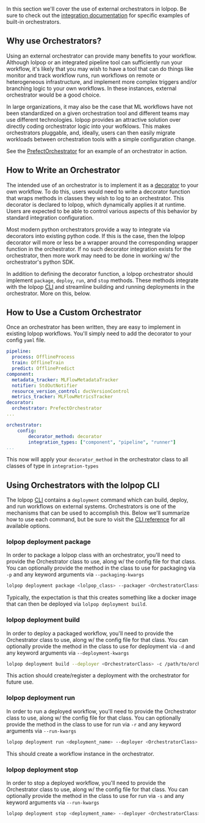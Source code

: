 
In this section we'll cover the use of external orchestrators in lolpop. Be sure to check out the [integration documentation](base_orchestrator.md) for specific examples of built-in orchestrators. 

## Why use Orchestrators? 

Using an external orchestrator can provide many benefits to your workflow. Although lolpop or an integrated pipeline tool can sufficiently run your workflow, it's likely that you may wish to have a tool that can do things like monitor and track workflow runs, run workflows on remote or heterogeneous infrastructure, and implement more complex triggers and/or branching logic to your own workflows. In these instances, external orchestrator would be a good choice. 

In large organizations, it may also be the case that ML workflows have not been standardized on a given orchestration tool and different teams may use different technologies. lolpop provides an attractive solution over directly coding orchestrator logic into your wofklows. This makes orchestrators pluggable, and, ideally, users can then easily migrate workloads between orchestration tools with a simple configuration change. 

See the [PrefectOrchestrator](prefect_orchestrator.md) for an example of an orchestrator in action. 

## How to Write an Orchestrator

The intended use of an orchestrator is to implement it as a [decorator](using_custom_decorators.md) to your own workflow. To do this, users would need to write a decorator function that wraps methods in classes they wish to log to an orchestrator. This decorator is declared to lolpop, which dynamically applies it at runtime. Users are expected to be able to control various aspects of this behavior by standard integration configuration. 

Most modern python orchestrators provide a way to integrate via decorators into existing python code. If this is the case, then the lolpop decorator will more or less be a wrapper around the corresponding wrapper function in the orchestrator. If no such decorator integration exists for the orchestrator, then more work may need to be done in working w/ the orchestrator's python SDK. 

In addition to defining the decorator function, a lolpop orchestrator should implement `package`, `deploy`, `run`, and `stop` methods. These methods integrate with the lolpop [CLI](cli.md) and streamline building and running deployments in the orchestrator. More on this, below. 

## How to Use a Custom Orchestrator
Once an orchestrator has been written, they are easy to implement in existing lolpop workflows. You'll simply need to add the decorator to your config `yaml` file. 

```yaml hl_lines="10 11"
pipeline: 
  process: OfflineProcess 
  train: OfflineTrain
  predict: OfflinePredict
component: 
  metadata_tracker: MLFlowMetadataTracker
  notifier: StdOutNotifier
  resource_version_control: dvcVersionControl
  metrics_tracker: MLFlowMetricsTracker
decorator: 
  orchestrator: PrefectOrchestrator
... 

orchestrator: 
    config: 
        decorator_method: decorator
        integration_types: ["component", "pipeline", "runner"]
...

```
This now will apply your `decorator_method` in the orchestrator class to all classes of type in `integration-types` 

## Using Orchestrators with the lolpop CLI

The lolpop [CLI](cli.md) contains a `deployment` command which can build, deploy, and run workflows on external systems. Orchestrators is one of the mechanisms that can be used to accomplish this. Below we'll summarize how to use each command, but be sure to visit the [CLI reference](cli_reference.md) for all available options. 

### lolpop deployment package

In order to package a lolpop class with an orchestrator, you'll need to provide the Orchestrator class to use, along w/ the config file for that class. You can optionally provide the method in the class to use for packaging via `-p` and any keyword arguments via `--packaging-kwargs`

```bash 
lolpop deployment package <lolpop_class> --packager <OrchestratorClass> -c /path/to/orchestrator_config.yaml -p <package_method> --packaging_kwargs {<dict_values>}
```

Typically, the expectation is that this creates something like a docker image that can then be deployed via `lolpop deployment build`.

### lolpop deployment build 

In order to deploy a packaged workflow, you'll need to provide the Orchestrator class to use, along w/ the config file for that class. You can optionally provide the method in the class to use for deployment via `-d` and any keyword arguments via `--deployment-kwargs`

```bash 
lolpop deployment build --deployer <OrchestratorClass> -c /path/to/orchestrator_config.yaml -d <deployment_method> --deployment_kwargs {<dict_values>}
```

This action should create/register a deployment with the orchestrator for future use. 

### lolpop deployment run 

In order to run a deployed workflow, you'll need to provide the Orchestrator class to use, along w/ the config file for that class. You can optionally provide the method in the class to use for run via `-r` and any keyword arguments via `--run-kwargs`

```bash 
lolpop deployment run <deployment_name> --deployer <OrchestratorClass> -c /path/to/orchestrator_config.yaml -d <run_method> --run_kwargs {<dict_values>}
```

This should create a workflow instance in the orchestrator. 

### lolpop deployment stop 

In order to stop a deployed workflow, you'll need to provide the Orchestrator class to use, along w/ the config file for that class. You can optionally provide the method in the class to use for run via `-s` and any keyword arguments via `--run-kwargs`

```bash 
lolpop deployment stop <deployment_name> --deployer <OrchestratorClass> -c /path/to/orchestrator_config.yaml -d <package_method> --stop_kwargs {<dict_values>}
```
